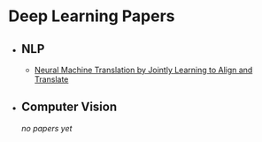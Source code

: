# Deep Learning Papers

- ## NLP
	- [Neural Machine Translation by Jointly Learning to Align and Translate](https://github.com/neuralmancers/papers/blob/master/NLP/neural-machine-translation-by-jointly-learning-to-align-and-translate/summary.md)

- ## Computer Vision
	_no papers yet_
